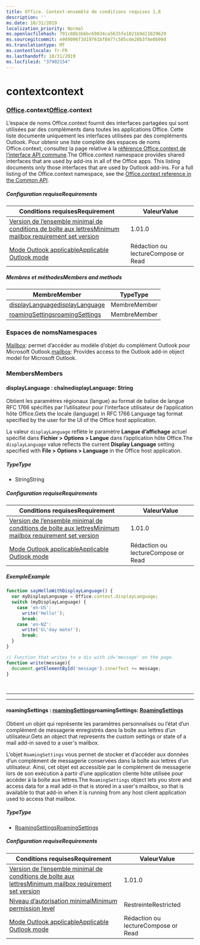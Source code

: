 ```yaml
---
title: Office. Context-ensemble de conditions requises 1,8
description: ''
ms.date: 10/31/2019
localization_priority: Normal
ms.openlocfilehash: 791c88b3b6bc69834ca5635fe1021b9d11029629
ms.sourcegitcommit: e989096f3d19761bf8477c585cde20b3f8e0b90d
ms.translationtype: MT
ms.contentlocale: fr-FR
ms.lasthandoff: 10/31/2019
ms.locfileid: "37902154"
---
```

# <a name="context"></a><span data-ttu-id="e774c-102">context</span><span class="sxs-lookup"><span data-stu-id="e774c-102">context</span></span>

### <a name="officeofficemdcontext"></a><span data-ttu-id="e774c-103">[Office](Office.md).context</span><span class="sxs-lookup"><span data-stu-id="e774c-103">[Office](Office.md).context</span></span>

<span data-ttu-id="e774c-p101">L’espace de noms Office.context fournit des interfaces partagées qui sont utilisées par des compléments dans toutes les applications Office. Cette liste documente uniquement les interfaces utilisées par des compléments Outlook. Pour obtenir une liste complète des espaces de noms Office.context, consultez la page relative à la [référence Office.context de l’interface API commune](/javascript/api/office/office.context).</span><span class="sxs-lookup"><span data-stu-id="e774c-p101">The Office.context namespace provides shared interfaces that are used by add-ins in all of the Office apps. This listing documents only those interfaces that are used by Outlook add-ins. For a full listing of the Office.context namespace, see the [Office.context reference in the Common API](/javascript/api/office/office.context).</span></span>

##### <a name="requirements"></a><span data-ttu-id="e774c-106">Configuration requise</span><span class="sxs-lookup"><span data-stu-id="e774c-106">Requirements</span></span>

|<span data-ttu-id="e774c-107">Conditions requises</span><span class="sxs-lookup"><span data-stu-id="e774c-107">Requirement</span></span>| <span data-ttu-id="e774c-108">Valeur</span><span class="sxs-lookup"><span data-stu-id="e774c-108">Value</span></span>|
|---|---|
|[<span data-ttu-id="e774c-109">Version de l’ensemble minimal de conditions de boîte aux lettres</span><span class="sxs-lookup"><span data-stu-id="e774c-109">Minimum mailbox requirement set version</span></span>](/office/dev/add-ins/reference/requirement-sets/outlook-api-requirement-sets)| <span data-ttu-id="e774c-110">1.0</span><span class="sxs-lookup"><span data-stu-id="e774c-110">1.0</span></span>|
|[<span data-ttu-id="e774c-111">Mode Outlook applicable</span><span class="sxs-lookup"><span data-stu-id="e774c-111">Applicable Outlook mode</span></span>](/outlook/add-ins/#extension-points)| <span data-ttu-id="e774c-112">Rédaction ou lecture</span><span class="sxs-lookup"><span data-stu-id="e774c-112">Compose or Read</span></span>|

##### <a name="members-and-methods"></a><span data-ttu-id="e774c-113">Membres et méthodes</span><span class="sxs-lookup"><span data-stu-id="e774c-113">Members and methods</span></span>

| <span data-ttu-id="e774c-114">Membre</span><span class="sxs-lookup"><span data-stu-id="e774c-114">Member</span></span> | <span data-ttu-id="e774c-115">Type</span><span class="sxs-lookup"><span data-stu-id="e774c-115">Type</span></span> |
|--------|------|
| [<span data-ttu-id="e774c-116">displayLanguage</span><span class="sxs-lookup"><span data-stu-id="e774c-116">displayLanguage</span></span>](#displaylanguage-string) | <span data-ttu-id="e774c-117">Membre</span><span class="sxs-lookup"><span data-stu-id="e774c-117">Member</span></span> |
| [<span data-ttu-id="e774c-118">roamingSettings</span><span class="sxs-lookup"><span data-stu-id="e774c-118">roamingSettings</span></span>](#roamingsettings-roamingsettings) | <span data-ttu-id="e774c-119">Membre</span><span class="sxs-lookup"><span data-stu-id="e774c-119">Member</span></span> |

### <a name="namespaces"></a><span data-ttu-id="e774c-120">Espaces de noms</span><span class="sxs-lookup"><span data-stu-id="e774c-120">Namespaces</span></span>

<span data-ttu-id="e774c-121">[Mailbox](office.context.mailbox.md): permet d’accéder au modèle d’objet du complément Outlook pour Microsoft Outlook.</span><span class="sxs-lookup"><span data-stu-id="e774c-121">[mailbox](office.context.mailbox.md): Provides access to the Outlook add-in object model for Microsoft Outlook.</span></span>

### <a name="members"></a><span data-ttu-id="e774c-122">Members</span><span class="sxs-lookup"><span data-stu-id="e774c-122">Members</span></span>

#### <a name="displaylanguage-string"></a><span data-ttu-id="e774c-123">displayLanguage : chaîne</span><span class="sxs-lookup"><span data-stu-id="e774c-123">displayLanguage: String</span></span>

<span data-ttu-id="e774c-124">Obtient les paramètres régionaux (langue) au format de balise de langue RFC 1766 spécifiés par l’utilisateur pour l’interface utilisateur de l’application hôte Office.</span><span class="sxs-lookup"><span data-stu-id="e774c-124">Gets the locale (language) in RFC 1766 Language tag format specified by the user for the UI of the Office host application.</span></span>

<span data-ttu-id="e774c-125">La valeur `displayLanguage` reflète le paramètre **Langue d’affichage** actuel spécifié dans **Fichier > Options > Langue** dans l’application hôte Office.</span><span class="sxs-lookup"><span data-stu-id="e774c-125">The `displayLanguage` value reflects the current **Display Language** setting specified with **File > Options > Language** in the Office host application.</span></span>

##### <a name="type"></a><span data-ttu-id="e774c-126">Type</span><span class="sxs-lookup"><span data-stu-id="e774c-126">Type</span></span>

*   <span data-ttu-id="e774c-127">String</span><span class="sxs-lookup"><span data-stu-id="e774c-127">String</span></span>

##### <a name="requirements"></a><span data-ttu-id="e774c-128">Configuration requise</span><span class="sxs-lookup"><span data-stu-id="e774c-128">Requirements</span></span>

|<span data-ttu-id="e774c-129">Conditions requises</span><span class="sxs-lookup"><span data-stu-id="e774c-129">Requirement</span></span>| <span data-ttu-id="e774c-130">Valeur</span><span class="sxs-lookup"><span data-stu-id="e774c-130">Value</span></span>|
|---|---|
|[<span data-ttu-id="e774c-131">Version de l’ensemble minimal de conditions de boîte aux lettres</span><span class="sxs-lookup"><span data-stu-id="e774c-131">Minimum mailbox requirement set version</span></span>](/office/dev/add-ins/reference/requirement-sets/outlook-api-requirement-sets)| <span data-ttu-id="e774c-132">1.0</span><span class="sxs-lookup"><span data-stu-id="e774c-132">1.0</span></span>|
|[<span data-ttu-id="e774c-133">Mode Outlook applicable</span><span class="sxs-lookup"><span data-stu-id="e774c-133">Applicable Outlook mode</span></span>](/outlook/add-ins/#extension-points)| <span data-ttu-id="e774c-134">Rédaction ou lecture</span><span class="sxs-lookup"><span data-stu-id="e774c-134">Compose or Read</span></span>|

##### <a name="example"></a><span data-ttu-id="e774c-135">Exemple</span><span class="sxs-lookup"><span data-stu-id="e774c-135">Example</span></span>

```js
function sayHelloWithDisplayLanguage() {
  var myDisplayLanguage = Office.context.displayLanguage;
  switch (myDisplayLanguage) {
    case 'en-US':
      write('Hello!');
      break;
    case 'en-NZ':
      write('G\'day mate!');
      break;
  }
}

// Function that writes to a div with id='message' on the page.
function write(message){
  document.getElementById('message').innerText += message;
}
```

<br>

---
---

#### <a name="roamingsettings-roamingsettingsjavascriptapioutlookofficeroamingsettingsviewoutlook-js-18"></a><span data-ttu-id="e774c-136">roamingSettings : [roamingSettings](/javascript/api/outlook/office.RoamingSettings?view=outlook-js-1.8)</span><span class="sxs-lookup"><span data-stu-id="e774c-136">roamingSettings: [RoamingSettings](/javascript/api/outlook/office.RoamingSettings?view=outlook-js-1.8)</span></span>

<span data-ttu-id="e774c-137">Obtient un objet qui représente les paramètres personnalisés ou l’état d’un complément de messagerie enregistrés dans la boîte aux lettres d’un utilisateur.</span><span class="sxs-lookup"><span data-stu-id="e774c-137">Gets an object that represents the custom settings or state of a mail add-in saved to a user's mailbox.</span></span>

<span data-ttu-id="e774c-138">L’objet `RoamingSettings` vous permet de stocker et d’accéder aux données d’un complément de messagerie conservées dans la boîte aux lettres d’un utilisateur. Ainsi, cet objet est accessible par le complément de messagerie lors de son exécution à partir d’une application cliente hôte utilisée pour accéder à la boîte aux lettres.</span><span class="sxs-lookup"><span data-stu-id="e774c-138">The `RoamingSettings` object lets you store and access data for a mail add-in that is stored in a user's mailbox, so that is available to that add-in when it is running from any host client application used to access that mailbox.</span></span>

##### <a name="type"></a><span data-ttu-id="e774c-139">Type</span><span class="sxs-lookup"><span data-stu-id="e774c-139">Type</span></span>

*   [<span data-ttu-id="e774c-140">RoamingSettings</span><span class="sxs-lookup"><span data-stu-id="e774c-140">RoamingSettings</span></span>](/javascript/api/outlook/office.RoamingSettings?view=outlook-js-1.8)

##### <a name="requirements"></a><span data-ttu-id="e774c-141">Configuration requise</span><span class="sxs-lookup"><span data-stu-id="e774c-141">Requirements</span></span>

|<span data-ttu-id="e774c-142">Conditions requises</span><span class="sxs-lookup"><span data-stu-id="e774c-142">Requirement</span></span>| <span data-ttu-id="e774c-143">Valeur</span><span class="sxs-lookup"><span data-stu-id="e774c-143">Value</span></span>|
|---|---|
|[<span data-ttu-id="e774c-144">Version de l’ensemble minimal de conditions de boîte aux lettres</span><span class="sxs-lookup"><span data-stu-id="e774c-144">Minimum mailbox requirement set version</span></span>](/office/dev/add-ins/reference/requirement-sets/outlook-api-requirement-sets)| <span data-ttu-id="e774c-145">1.0</span><span class="sxs-lookup"><span data-stu-id="e774c-145">1.0</span></span>|
|[<span data-ttu-id="e774c-146">Niveau d’autorisation minimal</span><span class="sxs-lookup"><span data-stu-id="e774c-146">Minimum permission level</span></span>](/outlook/add-ins/understanding-outlook-add-in-permissions)| <span data-ttu-id="e774c-147">Restreinte</span><span class="sxs-lookup"><span data-stu-id="e774c-147">Restricted</span></span>|
|[<span data-ttu-id="e774c-148">Mode Outlook applicable</span><span class="sxs-lookup"><span data-stu-id="e774c-148">Applicable Outlook mode</span></span>](/outlook/add-ins/#extension-points)| <span data-ttu-id="e774c-149">Rédaction ou lecture</span><span class="sxs-lookup"><span data-stu-id="e774c-149">Compose or Read</span></span>|
